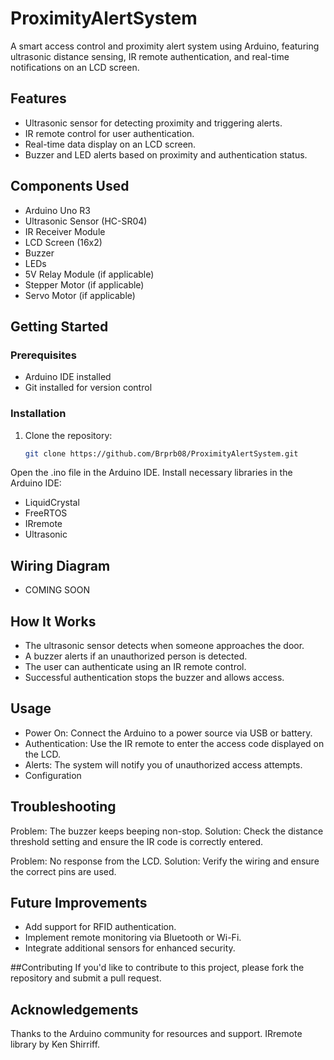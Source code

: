 # ProximityAlertSystem
A smart access control and proximity alert system using Arduino, featuring ultrasonic distance sensing, IR remote authentication, and real-time notifications on an LCD screen.

## Features
- Ultrasonic sensor for detecting proximity and triggering alerts.
- IR remote control for user authentication.
- Real-time data display on an LCD screen.
- Buzzer and LED alerts based on proximity and authentication status.

## Components Used
- Arduino Uno R3
- Ultrasonic Sensor (HC-SR04)
- IR Receiver Module
- LCD Screen (16x2)
- Buzzer
- LEDs
- 5V Relay Module (if applicable)
- Stepper Motor (if applicable)
- Servo Motor (if applicable)

## Getting Started

### Prerequisites
- Arduino IDE installed
- Git installed for version control

### Installation
1. Clone the repository:
   ```bash
   git clone https://github.com/Brprb08/ProximityAlertSystem.git
Open the .ino file in the Arduino IDE.
Install necessary libraries in the Arduino IDE:
- LiquidCrystal
- FreeRTOS
- IRremote
- Ultrasonic

## Wiring Diagram
- COMING SOON

## How It Works
- The ultrasonic sensor detects when someone approaches the door.
- A buzzer alerts if an unauthorized person is detected.
- The user can authenticate using an IR remote control.
- Successful authentication stops the buzzer and allows access.

## Usage
- Power On: Connect the Arduino to a power source via USB or battery.
- Authentication: Use the IR remote to enter the access code displayed on the LCD.
- Alerts: The system will notify you of unauthorized access attempts.
- Configuration

## Troubleshooting
Problem: The buzzer keeps beeping non-stop.
Solution: Check the distance threshold setting and ensure the IR code is correctly entered.

Problem: No response from the LCD.
Solution: Verify the wiring and ensure the correct pins are used.

## Future Improvements
- Add support for RFID authentication.
- Implement remote monitoring via Bluetooth or Wi-Fi.
- Integrate additional sensors for enhanced security.

##Contributing
If you'd like to contribute to this project, please fork the repository and submit a pull request.

## Acknowledgements
Thanks to the Arduino community for resources and support.
IRremote library by Ken Shirriff.